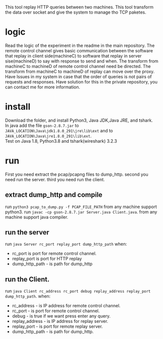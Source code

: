 This tool replay HTTP queries between two machines. This tool transform the data over socket and give the system to manage tho TCP paketes. 
# logic 
Read  the  logic  of  the experiment  in  the  readme  in  the  main  repository.
The remote control channel  gives basic communication between the software that replay in client side(machineC) to software that replay in server sise(machineD) to say with response to send and when.
The transform from machineC to machineD of remote control channel need be directed.
The transform from machineC to machineD of replay can move over the proxy.
Have  Issues  in  my  system  in  case  that  the  order  of  queries  is  not  pairs  of  requests  and  responses.  Have  solution  for  this  in  the  private  repository, you  can contact  me  for  more  information.


# install
Download the folder, and install Python3, Java JDK,Java JRE, and tshark.  
In java add the file `gson-2.8.7.jar` to `JAVA_LOCATION\Java\jdk1.8.0_291\jre\lib\ext` and to `JAVA_LOCATION\Java\jre1.8.0_291\lib\ext`.  
Test on Java 1.8, Python3.8 and tshark(wireshark) 3.2.3

# run 
First you need extract the pcap/pcapng files to dump_http. 
second you need run the server. 
third you need run the client.
## extract dump_http and compile
run `python3 pcap_to_dump.py -f PCAP_FILE_PATH` from any machine support python3.
run `javac -cp gson-2.8.7.jar Server.java Client.java`. from any machine support java compiler. 
## run the server
run `java Server rc_port replay_port dump_http_path` 
when:
* rc_port is port for remote control channel.
* replay_port is port for HTTP replay
* dump_http_path - is path for dump_http
## run the Client. 
run `java Client rc_address rc_port debug replay_address replay_port dump_http_path`.
when:
*  rc_address - is IP address for remote control channel.
*  rc_port - is port for remote control channel.
*  debug - is true if we want press enter any query.
*  replay_address - is IP address for replay server.
*  replay_port - is port for remote replay server.
*  dump_http_path - is path for dump_http.